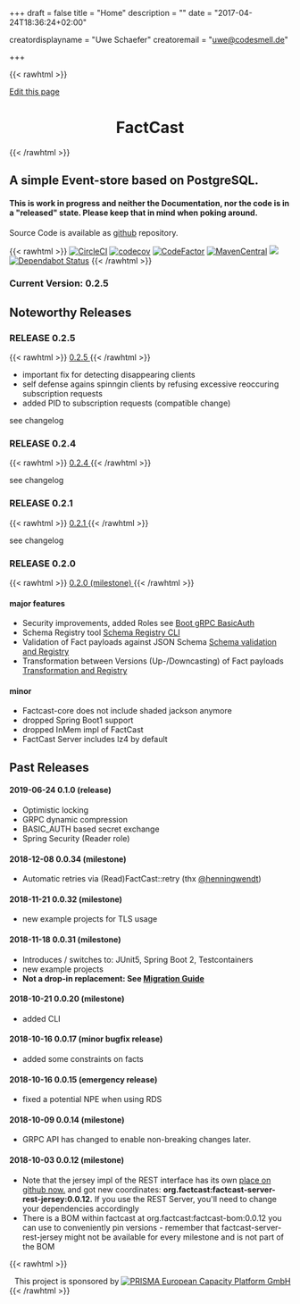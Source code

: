 +++
draft = false
title = "Home"
description = ""
date = "2017-04-24T18:36:24+02:00"


creatordisplayname = "Uwe Schaefer"
creatoremail = "uwe@codesmell.de"

+++

{{< rawhtml >}}
<span id="sidebar-toggle-span">
<a href="#" id="sidebar-toggle" data-sidebar-toggle=""><i class="fa fa-bars"></i></a>
</span>

<div id="top-github-link">
  <a class="github-link"
href="https://github.com/factcast/factcast/edit/master/factcast-site/documentation/content/_index.md" target="blank">
    <i class="fa fa-code-fork"></i> Edit this page</a>
</div>



<h1 align="center">FactCast</h1>

{{< /rawhtml >}}
## A simple Event-store based on PostgreSQL.

#### This is work in progress and neither the Documentation, nor the code is in a "released" state. Please keep that in mind when poking around.

Source Code is available as [github](https://github.com/factcast/factcast) repository.


{{< rawhtml >}}
<a href="https://circleci.com/gh/factcast/factcast" rel="nofollow"><img class="inline" src="https://camo.githubusercontent.com/b299595840f0219a60095dc0f63cbbb2e388a41a/68747470733a2f2f636972636c6563692e636f6d2f67682f66616374636173742f66616374636173742e7376673f7374796c653d736869656c64" alt="CircleCI" data-canonical-src="https://circleci.com/gh/factcast/factcast.svg?style=shield" style="max-width:100%;"></a>
<a href="https://codecov.io/gh/factcast/factcast" rel="nofollow"><img class="inline" src="https://camo.githubusercontent.com/2863b83e96f773ebd91aa268323339b8b9ce14b6/68747470733a2f2f636f6465636f762e696f2f67682f66616374636173742f66616374636173742f6272616e63682f6d61737465722f67726170682f62616467652e737667" alt="codecov" data-canonical-src="https://codecov.io/gh/factcast/factcast/branch/master/graph/badge.svg" style="max-width:100%;"></a>
<a href="https://www.codefactor.io/repository/github/factcast/factcast" rel="nofollow"><img class="inline" src="https://camo.githubusercontent.com/22d2823679b006ca86c5651006f0372c659f255d/68747470733a2f2f7777772e636f6465666163746f722e696f2f7265706f7369746f72792f6769746875622f66616374636173742f66616374636173742f6261646765" alt="CodeFactor" data-canonical-src="https://www.codefactor.io/repository/github/factcast/factcast/badge" style="max-width:100%;"></a>
<a href="http://search.maven.org/#search%7Cgav%7C1%7Cg%3A%22org.factcast%22%20v:0.2" rel="nofollow"><img class="inline" src="https://img.shields.io/maven-central/v/org.factcast/factcast/0.2.svg" alt="MavenCentral" data-canonical-src="https://img.shields.io/maven-central/v/org.factcast/factcast/0.2.svg" style="max-width:100%;"></a>
<a href="https://www.apache.org/licenses/LICENSE-2.0" rel="nofollow">
<img  class="inline" src="https://camo.githubusercontent.com/e63d202eb7ed9151a9c46eae71f8599e67a26a56/68747470733a2f2f696d672e736869656c64732e696f2f62616467652f6c6963656e73652d41534c322d677265656e2e7376673f7374796c653d666c6174" data-canonical-src="https://img.shields.io/badge/license-ASL2-green.svg?style=flat" style="max-width:100%;">
</a>
<a href="https://dependabot.com" rel="nofollow"><img class="inline" src="https://camo.githubusercontent.com/9067c86d33741a2fa11586e87089c65cdda10ec3/68747470733a2f2f6170692e646570656e6461626f742e636f6d2f6261646765732f7374617475733f686f73743d676974687562267265706f3d66616374636173742f6661637463617374" alt="Dependabot Status" data-canonical-src="https://api.dependabot.com/badges/status?host=github&amp;repo=factcast/factcast" style="max-width:100%;"></a>
{{< /rawhtml >}}

### Current Version: 0.2.5

## Noteworthy Releases 

### RELEASE 0.2.5
{{< rawhtml >}}
<a
href="https://github.com/factcast/factcast/issues?q=is%3Aissue+milestone%3A0.2.5+">
    0.2.5
</a>
{{< /rawhtml >}}

* important fix for detecting disappearing clients
* self defense agains spinngin clients by refusing excessive reoccuring
  subscription requests
* added PID to subscription requests (compatible change)

see changelog

### RELEASE 0.2.4
{{< rawhtml >}}
<a
href="https://github.com/factcast/factcast/issues?q=is%3Aissue+milestone%3A0.2.4+">
    0.2.4
</a>
{{< /rawhtml >}}

see changelog

### RELEASE 0.2.1
{{< rawhtml >}}
<a
href="https://github.com/factcast/factcast/issues?q=is%3Aissue+milestone%3A0.2.1+">
    0.2.1
</a>
{{< /rawhtml >}}

see changelog

### RELEASE 0.2.0
{{< rawhtml >}}
<a href="https://github.com/factcast/factcast/issues?q=is%3Aissue+milestone%3A0.2.0+">
    0.2.0 (milestone)
</a>
{{< /rawhtml >}}

#### major features 

  * Security improvements, added Roles see [Boot gRPC BasicAuth](/setup/examples/grpc-config-basicauth/)
  * Schema Registry tool [Schema Registry CLI](/usage/java/fc-schema-cli/)
  * Validation of Fact payloads against JSON Schema [Schema validation and Registry](/concept/schema-registry/)
  * Transformation between Versions (Up-/Downcasting) of Fact payloads [Transformation and Registry](/concept/transformation/)

#### minor 

  * Factcast-core does not include shaded jackson anymore
  * dropped Spring Boot1 support
  * dropped InMem impl of FactCast
  * FactCast Server includes lz4 by default

## Past Releases

#### 2019-06-24 0.1.0 (release)
  * Optimistic locking
  * GRPC dynamic compression
  * BASIC_AUTH based secret exchange
  * Spring Security (Reader role)

#### 2018-12-08 0.0.34 (milestone)
  * Automatic retries via (Read)FactCast::retry (thx <a
    href="https://github.com/henningwendt">@henningwendt</a>)

#### 2018-11-21 0.0.32 (milestone)
  * new example projects for TLS usage

#### 2018-11-18 0.0.31 (milestone)
  * Introduces / switches to: JUnit5, Spring Boot 2, Testcontainers
  * new example projects
  * **Not a drop-in replacement: See [Migration Guide](migration)**

#### 2018-10-21 0.0.20 (milestone)
  * added CLI

#### 2018-10-16 0.0.17 (minor bugfix release)
  * added some constraints on facts

#### 2018-10-16 0.0.15 (emergency release)
  * fixed a potential NPE when using RDS

#### 2018-10-09 0.0.14 (milestone)
  * GRPC API has changed to enable non-breaking changes later.

#### 2018-10-03 0.0.12 (milestone)
  * Note that the jersey impl of the REST interface has its own <a href="https://github.com/Mercateo/factcast-rest-jersey">place on github now.</a> and got new coordinates: **org.factcast:factcast-server-rest-jersey:0.0.12.** If you use the REST Server, you'll need to change your dependencies accordingly
  * There is a BOM within factcast at org.factcast:factcast-bom:0.0.12 you can use to conveniently pin versions - remember that factcast-server-rest-jersey might not be available for every milestone and is not part of the BOM


{{< rawhtml >}}
<div align="right">This project is sponsored by
<a href="https://www.prisma-capacity.eu/careers#job-offers"><img
align="bottom" alt="PRISMA European Capacity Platform GmbH" class="inline"
src="/prisma.png"
/></a>
</div>
{{< /rawhtml >}}
